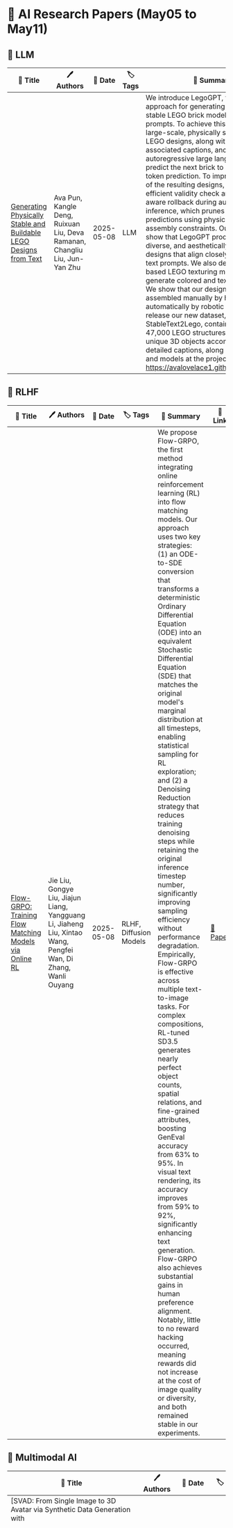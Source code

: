 # 📌 AI Research Papers (May05 to May11)

## 🔹 LLM

| 📄 Title | 🖊 Authors | 📅 Date | 🏷 Tags | 📜 Summary | 🔗 Link |
|---------|---------|---------|---------|---------|---------|
| [Generating Physically Stable and Buildable LEGO Designs from Text](http://arxiv.org/abs/2505.05469v1) | Ava Pun, Kangle Deng, Ruixuan Liu, Deva Ramanan, Changliu Liu, Jun-Yan Zhu | 2025-05-08 | LLM | We introduce LegoGPT, the first approach for generating physically stable LEGO brick models from text prompts. To achieve this, we construct a large-scale, physically stable dataset of LEGO designs, along with their associated captions, and train an autoregressive large language model to predict the next brick to add via next-token prediction. To improve the stability of the resulting designs, we employ an efficient validity check and physics-aware rollback during autoregressive inference, which prunes infeasible token predictions using physics laws and assembly constraints. Our experiments show that LegoGPT produces stable, diverse, and aesthetically pleasing LEGO designs that align closely with the input text prompts. We also develop a text-based LEGO texturing method to generate colored and textured designs. We show that our designs can be assembled manually by humans and automatically by robotic arms. We also release our new dataset, StableText2Lego, containing over 47,000 LEGO structures of over 28,000 unique 3D objects accompanied by detailed captions, along with our code and models at the project website: https://avalovelace1.github.io/LegoGPT/. | [🔗 Paper](http://arxiv.org/abs/2505.05469v1) |
## 🔹 RLHF

| 📄 Title | 🖊 Authors | 📅 Date | 🏷 Tags | 📜 Summary | 🔗 Link |
|---------|---------|---------|---------|---------|---------|
| [Flow-GRPO: Training Flow Matching Models via Online RL](http://arxiv.org/abs/2505.05470v1) | Jie Liu, Gongye Liu, Jiajun Liang, Yangguang Li, Jiaheng Liu, Xintao Wang, Pengfei Wan, Di Zhang, Wanli Ouyang | 2025-05-08 | RLHF, Diffusion Models | We propose Flow-GRPO, the first method integrating online reinforcement learning (RL) into flow matching models. Our approach uses two key strategies: (1) an ODE-to-SDE conversion that transforms a deterministic Ordinary Differential Equation (ODE) into an equivalent Stochastic Differential Equation (SDE) that matches the original model's marginal distribution at all timesteps, enabling statistical sampling for RL exploration; and (2) a Denoising Reduction strategy that reduces training denoising steps while retaining the original inference timestep number, significantly improving sampling efficiency without performance degradation. Empirically, Flow-GRPO is effective across multiple text-to-image tasks. For complex compositions, RL-tuned SD3.5 generates nearly perfect object counts, spatial relations, and fine-grained attributes, boosting GenEval accuracy from $63\%$ to $95\%$. In visual text rendering, its accuracy improves from $59\%$ to $92\%$, significantly enhancing text generation. Flow-GRPO also achieves substantial gains in human preference alignment. Notably, little to no reward hacking occurred, meaning rewards did not increase at the cost of image quality or diversity, and both remained stable in our experiments. | [🔗 Paper](http://arxiv.org/abs/2505.05470v1) |
## 🔹 Multimodal AI

| 📄 Title | 🖊 Authors | 📅 Date | 🏷 Tags | 📜 Summary | 🔗 Link |
|---------|---------|---------|---------|---------|---------|
| [SVAD: From Single Image to 3D Avatar via Synthetic Data Generation with
  Video Diffusion and Data Augmentation](http://arxiv.org/abs/2505.05475v1) | Yonwoo Choi | 2025-05-08 | Multimodal AI, Diffusion Models | Creating high-quality animatable 3D human avatars from a single image remains a significant challenge in computer vision due to the inherent difficulty of reconstructing complete 3D information from a single viewpoint. Current approaches face a clear limitation: 3D Gaussian Splatting (3DGS) methods produce high-quality results but require multiple views or video sequences, while video diffusion models can generate animations from single images but struggle with consistency and identity preservation. We present SVAD, a novel approach that addresses these limitations by leveraging complementary strengths of existing techniques. Our method generates synthetic training data through video diffusion, enhances it with identity preservation and image restoration modules, and utilizes this refined data to train 3DGS avatars. Comprehensive evaluations demonstrate that SVAD outperforms state-of-the-art (SOTA) single-image methods in maintaining identity consistency and fine details across novel poses and viewpoints, while enabling real-time rendering capabilities. Through our data augmentation pipeline, we overcome the dependency on dense monocular or multi-view training data typically required by traditional 3DGS approaches. Extensive quantitative, qualitative comparisons show our method achieves superior performance across multiple metrics against baseline models. By effectively combining the generative power of diffusion models with both the high-quality results and rendering efficiency of 3DGS, our work establishes a new approach for high-fidelity avatar generation from a single image input. | [🔗 Paper](http://arxiv.org/abs/2505.05475v1) |
| [StreamBridge: Turning Your Offline Video Large Language Model into a
  Proactive Streaming Assistant](http://arxiv.org/abs/2505.05467v1) | Haibo Wang, Bo Feng, Zhengfeng Lai, Mingze Xu, Shiyu Li, Weifeng Ge, Afshin Dehghan, Meng Cao, Ping Huang | 2025-05-08 | Multimodal AI, LLM | We present StreamBridge, a simple yet effective framework that seamlessly transforms offline Video-LLMs into streaming-capable models. It addresses two fundamental challenges in adapting existing models into online scenarios: (1) limited capability for multi-turn real-time understanding, and (2) lack of proactive response mechanisms. Specifically, StreamBridge incorporates (1) a memory buffer combined with a round-decayed compression strategy, supporting long-context multi-turn interactions, and (2) a decoupled, lightweight activation model that can be effortlessly integrated into existing Video-LLMs, enabling continuous proactive responses. To further support StreamBridge, we construct Stream-IT, a large-scale dataset tailored for streaming video understanding, featuring interleaved video-text sequences and diverse instruction formats. Extensive experiments show that StreamBridge significantly improves the streaming understanding capabilities of offline Video-LLMs across various tasks, outperforming even proprietary models such as GPT-4o and Gemini 1.5 Pro. Simultaneously, it achieves competitive or superior performance on standard video understanding benchmarks. | [🔗 Paper](http://arxiv.org/abs/2505.05467v1) |
## 🔹 Optimization

| 📄 Title | 🖊 Authors | 📅 Date | 🏷 Tags | 📜 Summary | 🔗 Link |
|---------|---------|---------|---------|---------|---------|
| [DiffusionSfM: Predicting Structure and Motion via Ray Origin and
  Endpoint Diffusion](http://arxiv.org/abs/2505.05473v1) | Qitao Zhao, Amy Lin, Jeff Tan, Jason Y. Zhang, Deva Ramanan, Shubham Tulsiani | 2025-05-08 | Optimization, LLM, Diffusion Models | Current Structure-from-Motion (SfM) methods typically follow a two-stage pipeline, combining learned or geometric pairwise reasoning with a subsequent global optimization step. In contrast, we propose a data-driven multi-view reasoning approach that directly infers 3D scene geometry and camera poses from multi-view images. Our framework, DiffusionSfM, parameterizes scene geometry and cameras as pixel-wise ray origins and endpoints in a global frame and employs a transformer-based denoising diffusion model to predict them from multi-view inputs. To address practical challenges in training diffusion models with missing data and unbounded scene coordinates, we introduce specialized mechanisms that ensure robust learning. We empirically validate DiffusionSfM on both synthetic and real datasets, demonstrating that it outperforms classical and learning-based approaches while naturally modeling uncertainty. | [🔗 Paper](http://arxiv.org/abs/2505.05473v1) |
## 🔹 Training & Evaluation

| 📄 Title | 🖊 Authors | 📅 Date | 🏷 Tags | 📜 Summary | 🔗 Link |
|---------|---------|---------|---------|---------|---------|
| [3D Scene Generation: A Survey](http://arxiv.org/abs/2505.05474v1) | Beichen Wen, Haozhe Xie, Zhaoxi Chen, Fangzhou Hong, Ziwei Liu | 2025-05-08 | Training & Evaluation, Multimodal AI, Diffusion Models | 3D scene generation seeks to synthesize spatially structured, semantically meaningful, and photorealistic environments for applications such as immersive media, robotics, autonomous driving, and embodied AI. Early methods based on procedural rules offered scalability but limited diversity. Recent advances in deep generative models (e.g., GANs, diffusion models) and 3D representations (e.g., NeRF, 3D Gaussians) have enabled the learning of real-world scene distributions, improving fidelity, diversity, and view consistency. Recent advances like diffusion models bridge 3D scene synthesis and photorealism by reframing generation as image or video synthesis problems. This survey provides a systematic overview of state-of-the-art approaches, organizing them into four paradigms: procedural generation, neural 3D-based generation, image-based generation, and video-based generation. We analyze their technical foundations, trade-offs, and representative results, and review commonly used datasets, evaluation protocols, and downstream applications. We conclude by discussing key challenges in generation capacity, 3D representation, data and annotations, and evaluation, and outline promising directions including higher fidelity, physics-aware and interactive generation, and unified perception-generation models. This review organizes recent advances in 3D scene generation and highlights promising directions at the intersection of generative AI, 3D vision, and embodied intelligence. To track ongoing developments, we maintain an up-to-date project page: https://github.com/hzxie/Awesome-3D-Scene-Generation. | [🔗 Paper](http://arxiv.org/abs/2505.05474v1) |
## 🔹 Prompt Engineering

| 📄 Title | 🖊 Authors | 📅 Date | 🏷 Tags | 📜 Summary | 🔗 Link |
|---------|---------|---------|---------|---------|---------|
| [Mogao: An Omni Foundation Model for Interleaved Multi-Modal Generation](http://arxiv.org/abs/2505.05472v1) | Chao Liao, Liyang Liu, Xun Wang, Zhengxiong Luo, Xinyu Zhang, Wenliang Zhao, Jie Wu, Liang Li, Zhi Tian, Weilin Huang | 2025-05-08 | Prompt Engineering, Scaling Laws, Diffusion Models | Recent progress in unified models for image understanding and generation has been impressive, yet most approaches remain limited to single-modal generation conditioned on multiple modalities. In this paper, we present Mogao, a unified framework that advances this paradigm by enabling interleaved multi-modal generation through a causal approach. Mogao integrates a set of key technical improvements in architecture design, including a deep-fusion design, dual vision encoders, interleaved rotary position embeddings, and multi-modal classifier-free guidance, which allow it to harness the strengths of both autoregressive models for text generation and diffusion models for high-quality image synthesis. These practical improvements also make Mogao particularly effective to process interleaved sequences of text and images arbitrarily. To further unlock the potential of unified models, we introduce an efficient training strategy on a large-scale, in-house dataset specifically curated for joint text and image generation. Extensive experiments show that Mogao not only achieves state-of-the-art performance in multi-modal understanding and text-to-image generation, but also excels in producing high-quality, coherent interleaved outputs. Its emergent capabilities in zero-shot image editing and compositional generation highlight Mogao as a practical omni-modal foundation model, paving the way for future development and scaling the unified multi-modal systems. | [🔗 Paper](http://arxiv.org/abs/2505.05472v1) |
## 🔹 Responsible AI

| 📄 Title | 🖊 Authors | 📅 Date | 🏷 Tags | 📜 Summary | 🔗 Link |
|---------|---------|---------|---------|---------|---------|
| [Facets of Disparate Impact: Evaluating Legally Consistent Bias in
  Machine Learning](http://arxiv.org/abs/2505.05471v1) | Jarren Briscoe, Assefaw Gebremedhin | 2025-05-08 | Responsible AI, Model Evaluation | Leveraging current legal standards, we define bias through the lens of marginal benefits and objective testing with the novel metric "Objective Fairness Index". This index combines the contextual nuances of objective testing with metric stability, providing a legally consistent and reliable measure. Utilizing the Objective Fairness Index, we provide fresh insights into sensitive machine learning applications, such as COMPAS (recidivism prediction), highlighting the metric's practical and theoretical significance. The Objective Fairness Index allows one to differentiate between discriminatory tests and systemic disparities. | [🔗 Paper](http://arxiv.org/abs/2505.05471v1) |
## 🔹 General AI

| 📄 Title | 🖊 Authors | 📅 Date | 🏷 Tags | 📜 Summary | 🔗 Link |
|---------|---------|---------|---------|---------|---------|
| [A Solovay-Kitaev theorem for quantum signal processing](http://arxiv.org/abs/2505.05468v1) | Zane M. Rossi | 2025-05-08 | General AI | Quantum signal processing (QSP) studies quantum circuits interleaving known unitaries (the phases) and unknown unitaries encoding a hidden scalar (the signal). For a wide class of functions one can quickly compute the phases applying a desired function to the signal; surprisingly, this ability can be shown to unify many quantum algorithms. A separate, basic subfield in quantum computing is gate approximation: among its results, the Solovay-Kitaev theorem (SKT) establishes an equivalence between the universality of a gate set and its ability to efficiently approximate other gates.   In this work we prove an 'SKT for QSP,' showing that the density of parameterized circuit ans\"atze in classes of functions implies the existence of short circuits approximating desired functions. This is quite distinct from a pointwise application of the usual SKT, and yields a suite of independently interesting 'lifted' variants of standard SKT proof techniques. Our method furnishes alternative, flexible proofs for results in QSP, extends simply to ans\"atze for which standard QSP proof methods fail, and establishes a formal intersection between QSP and gate approximation. | [🔗 Paper](http://arxiv.org/abs/2505.05468v1) |
| [Comparison of integral equations used to study $T_{cc}^+$](http://arxiv.org/abs/2505.05466v1) | Sebastian M. Dawid, Fernando Romero-López, Stephen R. Sharpe | 2025-05-08 | General AI | We perform a detailed comparison between three formalisms used in recent studies of $DD^*$ scattering, which aim to understand the properties of the doubly-charmed tetraquark, $T_{cc}^+(3875)$. These methods are the three-particle relativistic field theory (RFT) formalism, the two-body Lippmann-Schwinger (LS) equation with chiral effective field theory potentials, and the two-particle relativistic framework proposed by Baiao Raposo and Hansen (BRH approach). In a simplified single-channel setting, we derive the conditions under which the infinite-volume integral equations from the RFT and BRH approaches reduce to the LS form. We present numerical examples showing that differences between these methods can be largely removed by adjusting short-range couplings. We also address a number of technical issues in the RFT approach. | [🔗 Paper](http://arxiv.org/abs/2505.05466v1) |
